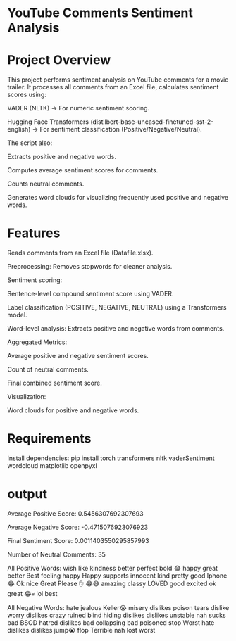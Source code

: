 # YouTube Comments Sentiment Analysis
# Project Overview
This project performs sentiment analysis on YouTube comments for a movie trailer. It processes all comments from an Excel file, calculates sentiment scores using:

VADER (NLTK) → For numeric sentiment scoring.

Hugging Face Transformers (distilbert-base-uncased-finetuned-sst-2-english) → For sentiment classification (Positive/Negative/Neutral).

The script also:

Extracts positive and negative words.

Computes average sentiment scores for comments.

Counts neutral comments.

Generates word clouds for visualizing frequently used positive and negative words.

# Features
Reads comments from an Excel file (Datafile.xlsx).

Preprocessing: Removes stopwords for cleaner analysis.

Sentiment scoring:

Sentence-level compound sentiment score using VADER.

Label classification (POSITIVE, NEGATIVE, NEUTRAL) using a Transformers model.

Word-level analysis: Extracts positive and negative words from comments.

Aggregated Metrics:

Average positive and negative sentiment scores.

Count of neutral comments.

Final combined sentiment score.

Visualization:

Word clouds for positive and negative words.
# Requirements
Install dependencies:
pip install torch transformers nltk vaderSentiment wordcloud matplotlib openpyxl



# output
Average Positive Score: 0.5456307692307693

Average Negative Score: -0.4715076923076923

Final Sentiment Score: 0.0011403550295857993

Number of Neutral Comments: 35

All Positive Words:      wish like kindness better perfect   bold 😂 happy  great  better Best         feeling happy Happy     supports innocent          kind  pretty good      Iphone😂                    Ok nice Great Please ✋          😂😅 amazing   classy  LOVED  good excited  ok great    😂💀 lol    best  

All Negative Words:    hate jealous Keller😭     misery     dislikes    poison         tears dislike worry  dislikes crazy   ruined   blind hiding dislikes  dislikes unstable   nah    sucks bad BSOD hatred   dislikes bad collapsing bad poisoned  stop  Worst  hate dislikes   dislikes           jump😭  flop        Terrible  nah    lost        worst 
